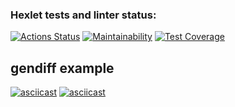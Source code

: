 ### Hexlet tests and linter status:

[![Actions Status](https://github.com/agapovk/frontend-project-lvl2/workflows/hexlet-check/badge.svg)](https://github.com/agapovk/frontend-project-lvl2/actions)
[![Maintainability](https://api.codeclimate.com/v1/badges/15b361bafaeaa031dcc6/maintainability)](https://codeclimate.com/github/agapovk/frontend-project-lvl2/maintainability)
[![Test Coverage](https://api.codeclimate.com/v1/badges/15b361bafaeaa031dcc6/test_coverage)](https://codeclimate.com/github/agapovk/frontend-project-lvl2/test_coverage)

## gendiff example

[![asciicast](https://asciinema.org/a/sY68nX2pDT3IzdKF8fwEF4JTb.svg)](https://asciinema.org/a/sY68nX2pDT3IzdKF8fwEF4JTb)
[![asciicast](https://asciinema.org/a/MQH1FBJ3m1iWSCAoykAJl8c25.svg)](https://asciinema.org/a/MQH1FBJ3m1iWSCAoykAJl8c25)
